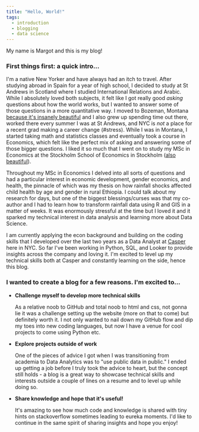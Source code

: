 ```yaml
---
title: "Hello, World!"
tags:
  - introduction
  - blogging
  - data science
---
```


My name is Margot and this is my blog!

### First things first: a quick intro...

I'm a native New Yorker and have always had an itch to travel. After studying abroad in Spain for a year of high school, I decided to study at St Andrews in Scotland where I studied International Relations and Arabic. While I absolutely loved both subjects, it felt like I got really good *asking* questions about how the world works, but I wanted to answer some of those questions in a more quantitative way. I moved to Bozeman, Montana [because it's insanely beautiful](http://www.visitmt.com/) and I also grew up spending time out there, worked there every summer I was at St Andrews, and NYC is *not* a place for a recent grad making a career change (#stress). While I was in Montana, I started taking math and statistics classes and eventually took a course in Economics, which felt like the perfect mix of asking and answering some of those bigger questions. I liked it so much that I went on to study my MSc in Economics at the Stockholm School of Economics in Stockholm ([also beautiful](https://www.visitstockholm.com/)).

Throughout my MSc in Economics I delved into all sorts of questions and had a particular interest in economic development, gender economics, and health, the pinnacle of which was my thesis on how rainfall shocks affected child health by age and gender in rural Ethiopia. I could talk about my research for days, but one of the biggest blessings/curses was that my co-author and I had to learn how to transform rainfall data using R and GIS in a matter of weeks. It was enormously stressful at the time but I loved it and it sparked my technical interest in data analysis and learning more about Data Science.

I am currently applying the econ background and building on the coding skills that I developed over the last two years as a Data Analyst at [Casper](https://casper.com/) here in NYC. So far I've been working in Python, SQL, and Looker to provide insights across the company and loving it. I'm excited to level up my technical skills both at Casper and constantly learning on the side, hence this blog.

### I wanted to create a blog for a few reasons. I'm excited to...

* **Challenge myself to develop more technical skills**

	As a relative noob to GitHub and total noob to html and css, not gonna lie it was a challenge setting up the website (more on that to come) but definitely worth it. I not only wanted to nail down my GitHub flow and dip my toes into new coding languages, but now I have a venue for cool projects to come using Python etc. 

* **Explore projects outside of work**

	One of the pieces of advice I got when I was transitioning from academia to Data Analytics was to "use public data in public." I ended up getting a job before I truly took the advice to heart, but the concept still holds - a blog is a great way to showcase technical skills and interests outside a couple of lines on a resume and to level up while doing so.

* **Share knowledge and hope that it's useful!**

	It's amazing to see how much code and knowledge is shared with tiny hints on stackoverflow sometimes leading to eureka moments. I'd like to continue in the same spirit of sharing insights and hope you enjoy!